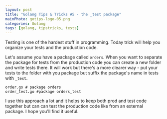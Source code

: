 ```yaml
---
layout: post
title: "Golang Tips & Tricks #5 - the _test package" 
mainPhoto: gotips-logo-05.png 
categories: Golang
tags: [golang, tipstricks, tests]
---
```


Testing is one of the hardest stuff in programming. Today trick will help you organize your tests and the production code.

Let's assume you have a package called `orders`. When you want to separate the package for tests from the production code you can create a new folder and write tests there.
It will work but there's a more clearer way - put your tests to the folder with you package but suffix the package's name in tests with `_test`.

```
order.go # package orders
order_test.go #package orders_test
```

I use this approach a lot and it helps to keep both prod and test code together but can can test the production code like from an external package.
I hope you'll find it useful.